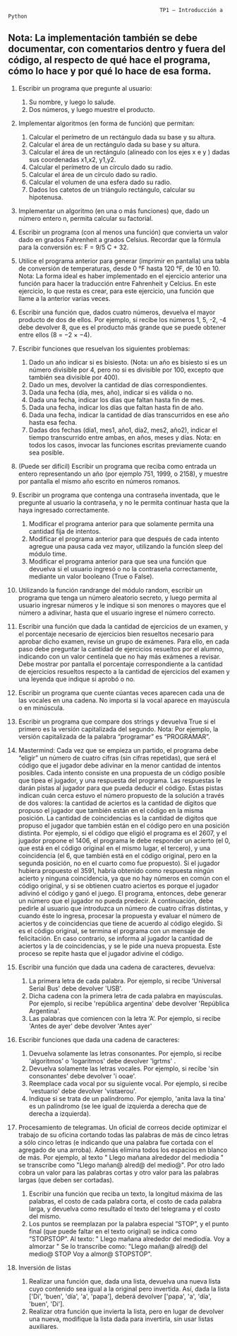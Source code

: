                                                     TP1 – Introducción a Python

Nota: La implementación también se debe documentar, con comentarios dentro y fuera del código,
al respecto de qué hace el programa, cómo lo hace y por qué lo hace de esa forma.
--------------------------------------------------------------------------------------------------------------------------------------------------------------------------------

1. Escribir un programa que pregunte al usuario:
    1. Su nombre, y luego lo salude.
    2. Dos números, y luego muestre el producto.

2. Implementar algoritmos (en forma de función) que permitan:
    1. Calcular el perímetro de un rectángulo dada su base y su altura.
    2. Calcular el área de un rectángulo dada su base y su altura.
    3. Calcular el área de un rectángulo (alineado con los ejes x e y ) dadas sus coordenadas
    x1,x2, y1,y2.
    4. Calcular el perímetro de un círculo dado su radio.
    5. Calcular el área de un círculo dado su radio.
    6. Calcular el volumen de una esfera dado su radio.
    7. Dados los catetos de un triángulo rectángulo, calcular su hipotenusa.

3. Implementar un algoritmo (en una o más funciones) que, dado un número entero n, permita
calcular su factorial.

4. Escribir un programa (con al menos una función) que convierta un valor dado en grados
Fahrenheit a grados Celsius. Recordar que la fórmula para la conversión es: F = 9/5 C + 32.

5. Utilice el programa anterior para generar (imprimir en pantalla) una tabla de conversión de
temperaturas, desde 0 °F hasta 120 °F, de 10 en 10.
Nota: La forma ideal es haber implementado en el ejercicio anterior una función para
hacer la traducción entre Fahrenheit y Celcius. En este ejercicio, lo que resta es crear,
para este ejercicio, una función que llame a la anterior varias veces.

6. Escribir una función que, dados cuatro números, devuelva el mayor producto de dos de
ellos. Por ejemplo, si recibe los números 1, 5, -2, -4 debe devolver 8, que es el producto más
grande que se puede obtener entre ellos (8 = −2 × −4).

7. Escribir funciones que resuelvan los siguientes problemas:
    1. Dado un año indicar si es bisiesto. (Nota: un año es bisiesto si es un número divisible
    por 4, pero no si es divisible por 100, excepto que también sea divisible por 400).
    2. Dado un mes, devolver la cantidad de días correspondientes.
    3. Dada una fecha (día, mes, año), indicar si es válida o no.
    4. Dada una fecha, indicar los días que faltan hasta fin de mes.
    5. Dada una fecha, indicar los días que faltan hasta fin de año.
    6. Dada una fecha, indicar la cantidad de días transcurridos en ese año hasta esa fecha.
    7. Dadas dos fechas (día1, mes1, año1, día2, mes2, año2), indicar el tiempo transcurrido
    entre ambas, en años, meses y días.
    Nota: en todos los casos, invocar las funciones escritas previamente cuando sea posible.

8. (Puede ser difícil) Escribir un programa que reciba como entrada un entero representando un
año (por ejemplo 751, 1999, o 2158), y muestre por pantalla el mismo año escrito en
números romanos.

9. Escribir un programa que contenga una contraseña inventada, que le pregunte al usuario la
contraseña, y no le permita continuar hasta que la haya ingresado correctamente.
    1. Modificar el programa anterior para que solamente permita una cantidad fija de intentos.
    2. Modificar el programa anterior para que después de cada intento agregue una pausa cada
    vez mayor, utilizando la función sleep del módulo time.
    3. Modificar el programa anterior para que sea una función que devuelva si el usuario
    ingresó o no la contraseña correctamente, mediante un valor booleano (True o False).

10. Utilizando la función randrange del módulo random, escribir un programa que tenga un
número aleatorio secreto, y luego permita al usuario ingresar números y le indique si son
menores o mayores que el número a adivinar, hasta que el usuario ingrese el número
correcto.

11. Escribir una función que dada la cantidad de ejercicios de un examen, y el porcentaje
necesario de ejercicios bien resueltos necesario para aprobar dicho examen, revise un grupo
de exámenes. Para ello, en cada paso debe preguntar la cantidad de ejercicios resueltos por
el alumno, indicando con un valor centinela que no hay más exámenes a revisar. Debe
mostrar por pantalla el porcentaje correspondiente a la cantidad de ejercicios resueltos
respecto a la cantidad de ejercicios del examen y una leyenda que indique si aprobó o no.

12. Escribir un programa que cuente cúantas veces aparecen cada una de las vocales en una
cadena. No importa si la vocal aparece en mayúscula o en minúscula.
13. Escribir un programa que compare dos strings y devuelva True si el primero es la versión
capitalizada del segundo.
Nota: Por ejemplo, la versión capitalizada de la palabra “programar” es
“PROGRAMAR”.

14. Mastermind: Cada vez que se empieza un partido, el programa debe “eligir” un número de
cuatro cifras (sin cifras repetidas), que será el código que el jugador debe adivinar en la
menor cantidad de intentos posibles. Cada intento consiste en una propuesta de un código
posible que tipea el jugador, y una respuesta del programa. Las respuestas le darán pistas al
jugador para que pueda deducir el código.
Estas pistas indican cuán cerca estuvo el número propuesto de la solución a través de dos
valores: la cantidad de aciertos es la cantidad de dígitos que propuso el jugador que también
están en el código en la misma posición. La cantidad de coincidencias es la cantidad de
digitos que propuso el jugador que también están en el código pero en una posición distinta.
Por ejemplo, si el código que eligió el programa es el 2607, y el jugador propone el 1406, el
programa le debe responder un acierto (el 0, que está en el código original en el mismo
lugar, el tercero), y una coincidencia (el 6, que también está en el código original, pero en la
segunda posición, no en el cuarto como fue propuesto). Si el jugador hubiera propuesto el
3591, habría obtenido como respuesta ningún acierto y ninguna coincidencia, ya que no hay
números en común con el código original, y si se obtienen cuatro aciertos es porque el
jugador adivinó el código y ganó el juego.
El programa, entonces, debe generar un número que el jugador no pueda predecir. A
continuación, debe pedirle al usuario que introduzca un número de cuatro cifras distintas, y
cuando éste lo ingresa, procesar la propuesta y evaluar el número de aciertos y de
coincidencias que tiene de acuerdo al código elegido. Si es el código original, se termina el
programa con un mensaje de felicitación. En caso contrario, se informa al jugador la
cantidad de aciertos y la de coincidencias, y se le pide una nueva propuesta. Este proceso se
repite hasta que el jugador adivine el código.

15. Escribir una función que dada una cadena de caracteres, devuelva:
    1. La primera letra de cada palabra. Por ejemplo, si recibe 'Universal Serial Bus' debe
    devolver 'USB'.
    2. Dicha cadena con la primera letra de cada palabra en mayúsculas. Por ejemplo, si recibe
    'república argentina' debe devolver 'República Argentina'.
    3. Las palabras que comiencen con la letra ‘A’. Por ejemplo, si recibe 'Antes de ayer' debe
    devolver 'Antes ayer'

16. Escribir funciones que dada una cadena de caracteres:
    1. Devuelva solamente las letras consonantes. Por ejemplo, si recibe 'algoritmos' o
    'logaritmos' debe devolver 'lgrtms' .
    2. Devuelva solamente las letras vocales. Por ejemplo, si recibe 'sin consonantes' debe
    devolver 'i ooae'.
    3. Reemplace cada vocal por su siguiente vocal. Por ejemplo, si recibe 'vestuario' debe
    devolver 'vistaerou'.
    4. Indique si se trata de un palíndromo. Por ejemplo, 'anita lava la tina' es un palíndromo
    (se lee igual de izquierda a derecha que de derecha a izquierda).

17. Procesamiento de telegramas. Un oficial de correos decide optimizar el trabajo de su
oficina cortando todas las palabras de más de cinco letras a sólo cinco letras (e indicando
que una palabra fue cortada con el agregado de una arroba). Además elimina todos los
espacios en blanco de más. Por ejemplo, al texto " Llego mañana alrededor del mediodía "
se transcribe como "Llego mañan@ alred@ del medio@". Por otro lado cobra un valor para
las palabras cortas y otro valor para las palabras largas (que deben ser cortadas).
    1. Escribir una función que reciba un texto, la longitud máxima de las palabras, el costo de
    cada palabra corta, el costo de cada palabra larga, y devuelva como resultado el texto del
    telegrama y el costo del mismo.
    2. Los puntos se reemplazan por la palabra especial ”STOP”, y el punto final (que puede
    faltar en el texto original) se indica como ”STOPSTOP”. Al texto: " Llego mañana
    alrededor del mediodía. Voy a almorzar " Se lo transcribe como: "Llego mañan@
    alred@ del medio@ STOP Voy a almor@ STOPSTOP".

18. Inversión de listas
    1. Realizar una función que, dada una lista, devuelva una nueva lista cuyo contenido sea
    igual a la original pero invertida. Así, dada la lista ['Di', 'buen', 'día', 'a', 'papa'], deberá
    devolver ['papa', 'a', 'día', 'buen', 'Di'].
    2. Realizar otra función que invierta la lista, pero en lugar de devolver una nueva,
    modifique la lista dada para invertirla, sin usar listas auxiliares.
